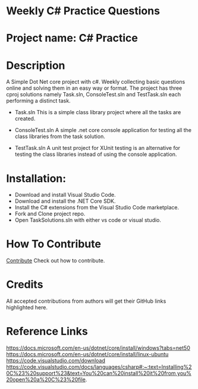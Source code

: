 # Weekly C# Practice Questions

# Project name: C# Practice

# Description 
A Simple Dot Net core project with c#. Weekly collecting basic questions online and solving them in an easy way or format. The project has three cproj solutions namely Task.sln, ConsoleTest.sln and TestTask.sln each performing a distinct task.

 - Task.sln
   This is a simple class library project where all the tasks are created.

- ConsoleTest.sln
  A simple .net core console application for testing all the class libraries from the task solution.

- TestTask.sln
  A unit test project for XUnit testing is an alternative for testing the class libraries instead of using the console application.

# Installation: 
- Download and install Visual Studio Code.
- Download and install the .NET Core SDK.
- Install the C# extensions from the Visual Studio Code marketplace.
- Fork and Clone project repo.
- Open TaskSolutions.sln with either vs code or visual studio.

# How To Contribute
[Contribute](https://github.com/jatta-njie21/CSharp-Practice/blob/main/Contribute.md) Check out how to contribute.


# Credits
All accepted contributions from authors will get their GitHub links highlighted here. 

# Reference Links
https://docs.microsoft.com/en-us/dotnet/core/install/windows?tabs=net50
https://docs.microsoft.com/en-us/dotnet/core/install/linux-ubuntu
https://code.visualstudio.com/download
https://code.visualstudio.com/docs/languages/csharp#:~:text=Installing%20C%23%20support%23&text=You%20can%20install%20it%20from,you%20open%20a%20C%23%20file.
